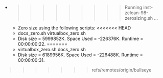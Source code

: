 * >>>>>>>>> Running inst-zclean-98-zerosizing.sh ...
  * Zero size using the following scripts:
<<<<<<< HEAD
  * docs_zero.sh virtualbox_zero.sh
  * Disk size = 5999852K. Space Used = -226376K. Runtime = 00:00:00:22.
=======
  * virtualbox_zero.sh docs_zero.sh
  * Disk size = 6189956K. Space Used = -226488K. Runtime = 00:00:00:31.
>>>>>>> refs/remotes/origin/bullseye
